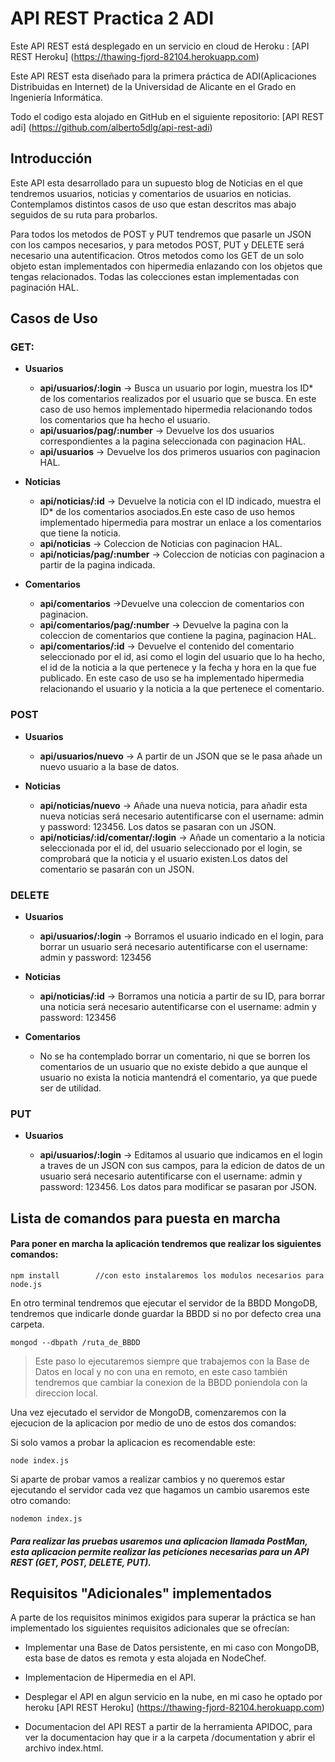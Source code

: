 # API REST Practica 2 ADI 

Este API REST está desplegado en un servicio en cloud de Heroku : [API REST Heroku] (https://thawing-fjord-82104.herokuapp.com)

Este API REST esta diseñado para la primera práctica de ADI(Aplicaciones Distribuidas en Internet) de la Universidad de Alicante en el Grado en Ingeniería Informática.

Todo el codigo esta alojado en GitHub en el siguiente repositorio: [API REST adi] (https://github.com/alberto5dlg/api-rest-adi) 

## Introducción
Este API esta desarrollado para un supuesto blog de Noticias en el que tendremos usuarios, noticias y comentarios de usuarios en noticias. Contemplamos distintos casos de uso que estan descritos mas abajo seguidos de su ruta para probarlos. 

Para todos los metodos de POST y PUT tendremos que pasarle un JSON con los campos necesarios, y para metodos POST, PUT y DELETE será necesario una autentificacion. Otros metodos como los GET de un solo objeto estan implementados con hipermedia enlazando con los objetos que tengas relacionados. Todas las colecciones estan implementadas con paginación HAL. 

## Casos de Uso 
### GET: 
- **Usuarios**

	- **api/usuarios/:login** -> Busca un usuario por login, muestra los ID* de los comentarios realizados por el usuario que se busca. En este caso de uso hemos implementado hipermedia relacionando todos los comentarios que ha hecho el usuario. 
	- **api/usuarios/pag/:number** -> Devuelve los dos usuarios correspondientes a la pagina seleccionada con paginacion HAL. 
	- **api/usuarios** -> Devuelve los dos primeros usuarios con paginacion HAL.

- **Noticias**
	
	- **api/noticias/:id** -> Devuelve la noticia con el ID indicado, muestra el ID* de los comentarios asociados.En este caso de uso hemos implementado hipermedia para mostrar un enlace a los comentarios que tiene la noticia. 
	- **api/noticias** -> Coleccion de Noticias con paginacion HAL.
	- **api/noticias/pag/:number** -> Coleccion de noticias con paginacion a partir de la pagina indicada.

- **Comentarios**
	
	- **api/comentarios** ->Devuelve una coleccion de comentarios con paginacion.
	- **api/comentarios/pag/:number** -> Devuelve la pagina con la coleccion de comentarios que contiene la pagina, paginacion HAL.
	- **api/comentarios/:id** -> Devuelve el contenido del comentario seleccionado por el id, asi como el login del usuario que lo ha hecho, el id de la noticia a la que pertenece y la fecha y hora en la que fue publicado. En este caso de uso se ha implementado hipermedia relacionando el usuario y la noticia a la que pertenece el comentario.

### POST 
- **Usuarios**

	- **api/usuarios/nuevo** -> A partir de un JSON que se le pasa añade un nuevo usuario a la base de datos.

- **Noticias** 

	- **api/noticias/nuevo** -> Añade una nueva noticia, para añadir esta nueva noticias será necesario autentificarse con el username: admin y password: 123456. Los datos se pasaran con un JSON. 
	- **api/noticias/:id/comentar/:login** -> Añade un comentario a la noticia seleccionada por el id, del usuario seleccionado por el login, se comprobará que la noticia y el usuario existen.Los datos del comentario se pasarán con un JSON. 


### DELETE
- **Usuarios**
	
	- **api/usuarios/:login** -> Borramos el usuario indicado en el login, para borrar un usuario será necesario autentificarse con el username: admin y password: 123456
	
- **Noticias**
	
	- **api/noticias/:id** -> Borramos una noticia a partir de su ID, para borrar una noticia será necesario autentificarse con el username: admin y password: 123456

- **Comentarios**
	- No se ha contemplado borrar un comentario, ni que se borren los comentarios de un usuario que no existe debido a que aunque el usuario no exista la noticia mantendrá el comentario, ya que puede ser de utilidad.


### PUT 
- **Usuarios**

	- **api/usuarios/:login** -> Editamos al usuario que indicamos en el login a traves de un JSON con sus campos, para la edicion de datos de un usuario será necesario autentificarse con el username: admin y password: 123456. Los datos para modificar se pasaran por JSON. 



## Lista de comandos para puesta en marcha
#### Para poner en marcha la aplicación tendremos que realizar los siguientes comandos: 

 `npm install 		 //con esto instalaremos los modulos necesarios para node.js`


En otro terminal tendremos que ejecutar el servidor de la BBDD MongoDB, tendremos que indicarle donde guardar la BBDD si no por defecto crea una carpeta. 

`mongod --dbpath /ruta_de_BBDD `

> Este paso lo ejecutaremos siempre que trabajemos con la Base de Datos en local y no con una en remoto, en este caso también tendremos que cambiar la conexion de la BBDD poniendola con la direccion local. 

Una vez ejecutado el servidor de MongoDB, comenzaremos con la ejecucion de la aplicacion por medio de uno de estos dos comandos: 

Si solo vamos a probar la aplicacion es recomendable este: 

`node index.js`

Si aparte de probar vamos a realizar cambios y no queremos estar ejecutando el servidor cada vez que hagamos un cambio usaremos este otro comando: 

`nodemon index.js`

##### Para realizar las pruebas usaremos una aplicacion llamada PostMan, esta aplicacion permite realizar las peticiones necesarias para un API REST (GET, POST, DELETE, PUT).

## Requisitos "Adicionales" implementados
A parte de los requisitos minimos exigidos para superar la práctica se han implementado los siguientes requisitos adicionales que se ofrecían:  

- Implementar una Base de Datos persistente, en mi caso con MongoDB, esta base de datos es remota y esta alojada en NodeChef.

- Implementacion de Hipermedia en el API.

- Desplegar el API en algun servicio en la nube, en mi caso he optado por heroku [API REST Heroku] (https://thawing-fjord-82104.herokuapp.com)
 
- Documentacion del API REST a partir de la herramienta APIDOC, para ver la documentacion hay que ir a la carpeta /documentation y abrir el archivo index.html.
